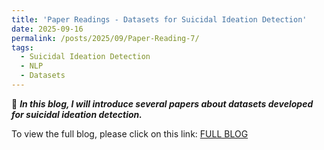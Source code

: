 ```yaml
---
title: 'Paper Readings - Datasets for Suicidal Ideation Detection'
date: 2025-09-16
permalink: /posts/2025/09/Paper-Reading-7/
tags:
  - Suicidal Ideation Detection
  - NLP
  - Datasets
---
```

🌸 ***In this blog, I will introduce several papers about datasets developed for suicidal ideation detection.***

To view the full blog, please click on this link: [FULL BLOG](https://ximei-sommer.github.io/Ximei-Sommer//files/Paper%20Readings%20-%20Datasets%20for%20Suicidal%20Ideation%20De%202691d4b80d39805ea477cbcaf3fa65b2.html)
